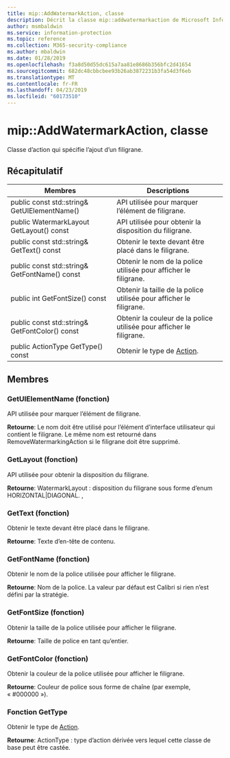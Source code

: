 ```yaml
---
title: mip::AddWatermarkAction, classe
description: Décrit la classe mip::addwatermarkaction de Microsoft Information Protection (MIP) SDK.
author: msmbaldwin
ms.service: information-protection
ms.topic: reference
ms.collection: M365-security-compliance
ms.author: mbaldwin
ms.date: 01/28/2019
ms.openlocfilehash: f3a8d50d55dc615a7aa81e8686b356bfc2d41654
ms.sourcegitcommit: 682dc48cbbcbee93b26ab3872231b3fa54d3f6eb
ms.translationtype: MT
ms.contentlocale: fr-FR
ms.lasthandoff: 04/23/2019
ms.locfileid: "60173510"
---
```

# <a name="class-mipaddwatermarkaction"></a>mip::AddWatermarkAction, classe 
Classe d’action qui spécifie l’ajout d’un filigrane.
  
## <a name="summary"></a>Récapitulatif
 Membres                        | Descriptions                                
--------------------------------|---------------------------------------------
public const std::string& GetUIElementName()  |  API utilisée pour marquer l’élément de filigrane.
public WatermarkLayout GetLayout() const  |  API utilisée pour obtenir la disposition du filigrane.
public const std::string& GetText() const  |  Obtenir le texte devant être placé dans le filigrane.
public const std::string& GetFontName() const  |  Obtenir le nom de la police utilisée pour afficher le filigrane.
public int GetFontSize() const  |  Obtenir la taille de la police utilisée pour afficher le filigrane.
public const std::string& GetFontColor() const  |  Obtenir la couleur de la police utilisée pour afficher le filigrane.
public ActionType GetType() const  |  Obtenir le type de [Action](class_mip_action.md).

## <a name="members"></a>Membres
  
### <a name="getuielementname-function"></a>GetUIElementName (fonction)
API utilisée pour marquer l’élément de filigrane.

  
**Retourne**: Le nom doit être utilisé pour l’élément d’interface utilisateur qui contient le filigrane. Le même nom est retourné dans RemoveWatermarkingAction si le filigrane doit être supprimé.
  
### <a name="getlayout-function"></a>GetLayout (fonction)
API utilisée pour obtenir la disposition du filigrane.

  
**Retourne**: WatermarkLayout : disposition du filigrane sous forme d’enum HORIZONTAL|DIAGONAL. ,
  
### <a name="gettext-function"></a>GetText (fonction)
Obtenir le texte devant être placé dans le filigrane.

  
**Retourne**: Texte d’en-tête de contenu.
  
### <a name="getfontname-function"></a>GetFontName (fonction)
Obtenir le nom de la police utilisée pour afficher le filigrane.

  
**Retourne**: Nom de la police. La valeur par défaut est Calibri si rien n’est défini par la stratégie.
  
### <a name="getfontsize-function"></a>GetFontSize (fonction)
Obtenir la taille de la police utilisée pour afficher le filigrane.

  
**Retourne**: Taille de police en tant qu’entier.
  
### <a name="getfontcolor-function"></a>GetFontColor (fonction)
Obtenir la couleur de la police utilisée pour afficher le filigrane.

  
**Retourne**: Couleur de police sous forme de chaîne (par exemple, « #000000 »).

### <a name="gettype-function"></a>Fonction GetType
Obtenir le type de [Action](class_mip_action.md).

  
**Retourne**: ActionType : type d’action dérivée vers lequel cette classe de base peut être castée.